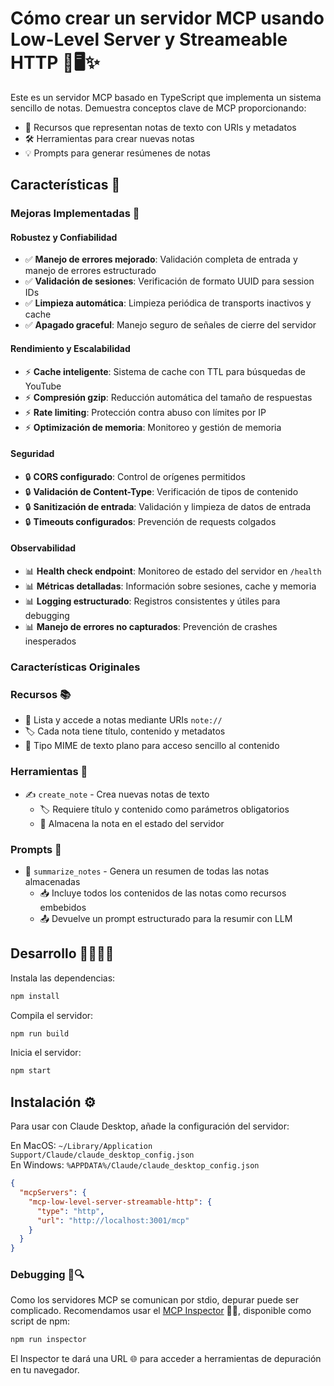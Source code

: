 # Cómo crear un servidor MCP usando Low-Level Server y Streameable HTTP 🚀🖥️✨

Este es un servidor MCP basado en TypeScript que implementa un sistema sencillo de notas. Demuestra conceptos clave de MCP proporcionando:

- 📄 Recursos que representan notas de texto con URIs y metadatos
- 🛠️ Herramientas para crear nuevas notas
- 💡 Prompts para generar resúmenes de notas

## Características 🌟

### Mejoras Implementadas 🚀

#### Robustez y Confiabilidad
- ✅ **Manejo de errores mejorado**: Validación completa de entrada y manejo de errores estructurado
- ✅ **Validación de sesiones**: Verificación de formato UUID para session IDs
- ✅ **Limpieza automática**: Limpieza periódica de transports inactivos y cache
- ✅ **Apagado graceful**: Manejo seguro de señales de cierre del servidor

#### Rendimiento y Escalabilidad
- ⚡ **Cache inteligente**: Sistema de cache con TTL para búsquedas de YouTube
- ⚡ **Compresión gzip**: Reducción automática del tamaño de respuestas
- ⚡ **Rate limiting**: Protección contra abuso con límites por IP
- ⚡ **Optimización de memoria**: Monitoreo y gestión de memoria

#### Seguridad
- 🔒 **CORS configurado**: Control de orígenes permitidos
- 🔒 **Validación de Content-Type**: Verificación de tipos de contenido
- 🔒 **Sanitización de entrada**: Validación y limpieza de datos de entrada
- 🔒 **Timeouts configurados**: Prevención de requests colgados

#### Observabilidad
- 📊 **Health check endpoint**: Monitoreo de estado del servidor en `/health`
- 📊 **Métricas detalladas**: Información sobre sesiones, cache y memoria
- 📊 **Logging estructurado**: Registros consistentes y útiles para debugging
- 📊 **Manejo de errores no capturados**: Prevención de crashes inesperados

### Características Originales

### Recursos 📚

- 📑 Lista y accede a notas mediante URIs `note://`
- 🏷️ Cada nota tiene título, contenido y metadatos
- 📝 Tipo MIME de texto plano para acceso sencillo al contenido

### Herramientas 🧰

- ✍️ `create_note` - Crea nuevas notas de texto
  - 🏷️ Requiere título y contenido como parámetros obligatorios
  - 💾 Almacena la nota en el estado del servidor

### Prompts 🧠

- 📝 `summarize_notes` - Genera un resumen de todas las notas almacenadas
  - 📥 Incluye todos los contenidos de las notas como recursos embebidos
  - 📤 Devuelve un prompt estructurado para la resumir con LLM

## Desarrollo 👨‍💻👩‍💻

Instala las dependencias:

```bash
npm install
```

Compila el servidor:

```bash
npm run build
```

Inicia el servidor:

```bash
npm start
```

## Instalación ⚙️

Para usar con Claude Desktop, añade la configuración del servidor:

En MacOS: `~/Library/Application Support/Claude/claude_desktop_config.json`  
En Windows: `%APPDATA%/Claude/claude_desktop_config.json`

```json
{
  "mcpServers": {
    "mcp-low-level-server-streamable-http": {
      "type": "http",
      "url": "http://localhost:3001/mcp"
    }
  }
}
```

### Debugging 🐞🔍

Como los servidores MCP se comunican por stdio, depurar puede ser complicado. Recomendamos usar el [MCP Inspector](https://github.com/modelcontextprotocol/inspector) 🕵️‍♂️, disponible como script de npm:

```bash
npm run inspector
```

El Inspector te dará una URL 🌐 para acceder a herramientas de depuración en tu navegador.
